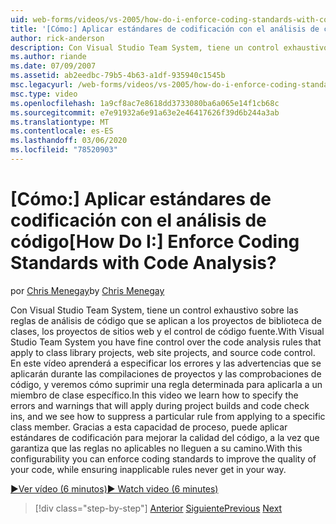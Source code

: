 ```yaml
---
uid: web-forms/videos/vs-2005/how-do-i-enforce-coding-standards-with-code-analysis
title: '[Cómo:] Aplicar estándares de codificación con el análisis de código | Microsoft Docs'
author: rick-anderson
description: Con Visual Studio Team System, tiene un control exhaustivo sobre las reglas de análisis de código que se aplican a los proyectos de biblioteca de clases, los proyectos de sitios web y el código fuente Co...
ms.author: riande
ms.date: 07/09/2007
ms.assetid: ab2eedbc-79b5-4b63-a1df-935940c1545b
msc.legacyurl: /web-forms/videos/vs-2005/how-do-i-enforce-coding-standards-with-code-analysis
msc.type: video
ms.openlocfilehash: 1a9cf8ac7e8618dd3733080ba6a065e14f1cb68c
ms.sourcegitcommit: e7e91932a6e91a63e2e46417626f39d6b244a3ab
ms.translationtype: MT
ms.contentlocale: es-ES
ms.lasthandoff: 03/06/2020
ms.locfileid: "78520903"
---
```

# <a name="how-do-i-enforce-coding-standards-with-code-analysis"></a><span data-ttu-id="82b93-104">[Cómo:] Aplicar estándares de codificación con el análisis de código</span><span class="sxs-lookup"><span data-stu-id="82b93-104">[How Do I:] Enforce Coding Standards with Code Analysis?</span></span>

<span data-ttu-id="82b93-105">por [Chris Menegay](https://twitter.com/CMenegay)</span><span class="sxs-lookup"><span data-stu-id="82b93-105">by [Chris Menegay](https://twitter.com/CMenegay)</span></span>

<span data-ttu-id="82b93-106">Con Visual Studio Team System, tiene un control exhaustivo sobre las reglas de análisis de código que se aplican a los proyectos de biblioteca de clases, los proyectos de sitios web y el control de código fuente.</span><span class="sxs-lookup"><span data-stu-id="82b93-106">With Visual Studio Team System you have fine control over the code analysis rules that apply to class library projects, web site projects, and source code control.</span></span> <span data-ttu-id="82b93-107">En este vídeo aprenderá a especificar los errores y las advertencias que se aplicarán durante las compilaciones de proyectos y las comprobaciones de código, y veremos cómo suprimir una regla determinada para aplicarla a un miembro de clase específico.</span><span class="sxs-lookup"><span data-stu-id="82b93-107">In this video we learn how to specify the errors and warnings that will apply during project builds and code check ins, and we see how to suppress a particular rule from applying to a specific class member.</span></span> <span data-ttu-id="82b93-108">Gracias a esta capacidad de proceso, puede aplicar estándares de codificación para mejorar la calidad del código, a la vez que garantiza que las reglas no aplicables no lleguen a su camino.</span><span class="sxs-lookup"><span data-stu-id="82b93-108">With this configurability you can enforce coding standards to improve the quality of your code, while ensuring inapplicable rules never get in your way.</span></span>

[<span data-ttu-id="82b93-109">&#9654;Ver vídeo (6 minutos)</span><span class="sxs-lookup"><span data-stu-id="82b93-109">&#9654; Watch video (6 minutes)</span></span>](https://channel9.msdn.com/Blogs/ASP-NET-Site-Videos/how-do-i-enforce-coding-standards-with-code-analysis)

> [!div class="step-by-step"]
> <span data-ttu-id="82b93-110">[Anterior](how-do-i-set-up-distributed-load-testing-for-high-volume-tests.md)
> [Siguiente](how-do-i-use-generic-tests.md)</span><span class="sxs-lookup"><span data-stu-id="82b93-110">[Previous](how-do-i-set-up-distributed-load-testing-for-high-volume-tests.md)
[Next](how-do-i-use-generic-tests.md)</span></span>
